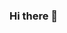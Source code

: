 ### Hi there 👋

<!--
**Hazumiran/Hazumiran** is a ✨ _special_ ✨ repository because its `README.md` (this file) appears on your GitHub profile.
<a href="https://media.giphy.com/"><img align="right" src="https://media.giphy.com/media/1yld7nW3oQ2IyRubUm/giphy.gif" width=30% alt="media giphy"/></a>

Here are some ideas to get you started:

- 🔭 I’m currently working on ...
- 🌱 I’m currently learning ...
- 👯 I’m looking to collaborate on ...
- 🤔 I’m looking for help with ...
- 💬 Ask me about ...
- 📫 How to reach me: ...
- 😄 Pronouns: ...
- ⚡ Fun fact: ...
-->
